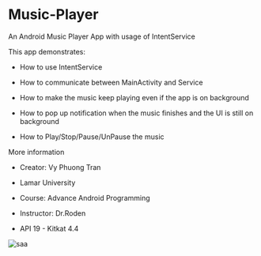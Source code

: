 # Music-Player
An Android Music Player App with usage of IntentService

This app demonstrates:

- How to use IntentService

- How to communicate between MainActivity and Service

- How to make the music keep playing even if the app is on background

- How to pop up notification when the music finishes and the UI is still on background

- How to Play/Stop/Pause/UnPause the music

More information

- Creator: Vy Phuong Tran

- Lamar University

- Course: Advance Android Programming

- Instructor: Dr.Roden

- API 19 - Kitkat 4.4

![saa](https://user-images.githubusercontent.com/49819696/58445616-ed043f00-80c2-11e9-9dd5-9bb445debd54.png)
